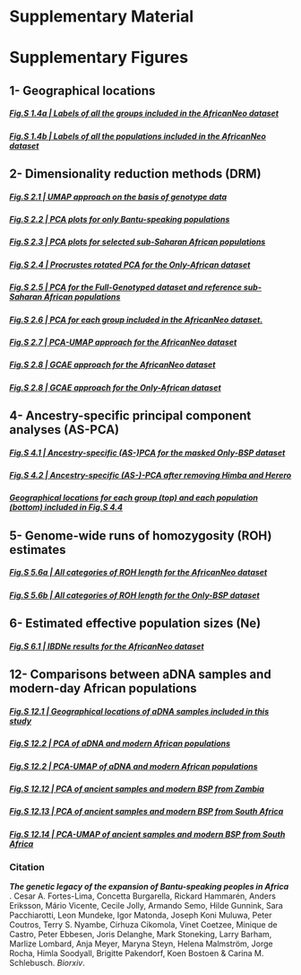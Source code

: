 
# Supplementary Material

# Supplementary Figures

## 1- Geographical locations
##### [Fig.S 1.4a | Labels of all the groups included in the AfricanNeo dataset](https://raw.githack.com/Schlebusch-lab/Expansion_of_BSP_Suppl_Material/main/Geographical_Locations/Fig_S_1_4a_Map.html)

##### [Fig.S 1.4b | Labels of all the populations included in the AfricanNeo dataset](https://raw.githack.com/Schlebusch-lab/Expansion_of_BSP_Suppl_Material/main/Geographical_Locations/Fig_S_1_4a_Map.html)


## 2- Dimensionality reduction methods (DRM)

##### [Fig.S 2.1 | UMAP approach on the basis of genotype data](https://raw.githack.com/Schlebusch-lab/Expansion_of_BSP_Suppl_Material/main/DRM/Fig.S_2.1_UMAP_AfricanNeo_DB.html)

##### [Fig.S 2.2 | PCA plots for only Bantu-speaking populations](https://raw.githack.com/Schlebusch-lab/Expansion_of_BSP_Suppl_Material/main/DRM/Fig.S_2.2_PCA_Only-BSP_DB.html)

##### [Fig.S 2.3 | PCA plots for selected sub-Saharan African populations](https://raw.githack.com/Schlebusch-lab/Expansion_of_BSP_Suppl_Material/main/DRM/Fig.S_2.3_PCA_SSA_DB.html)

##### [Fig.S 2.4 | Procrustes rotated PCA for the Only-African dataset](https://raw.githack.com/Schlebusch-lab/Expansion_of_BSP_Suppl_Material/main/DRM/Fig.S_2.4_Procrustes_PCA.html)

##### [Fig.S 2.5 | PCA for the Full-Genotyped dataset and reference sub-Saharan African populations](https://raw.githack.com/Schlebusch-lab/Expansion_of_BSP_Suppl_Material/main/DRM/Fig.S_2.5_PCA_Full-Genotyped_DB.html)

##### [Fig.S 2.6 | PCA for each group included in the AfricanNeo dataset.](https://raw.githack.com/Schlebusch-lab/Expansion_of_BSP_Suppl_Material/main/DRM/Fig.S_2.6_PCA_AfricanNeo_DB.html)

##### [Fig.S 2.7 | PCA-UMAP approach for the AfricanNeo dataset](https://raw.githack.com/Schlebusch-lab/Expansion_of_BSP_Suppl_Material/main/DRM/Fig.S_2.7_PCA.html)

##### [Fig.S 2.8 | GCAE approach for the AfricanNeo dataset](https://raw.githack.com/Schlebusch-lab/Expansion_of_BSP_Suppl_Material/main/DRM/Fig.S_2.8_GCAE_AfricanNeo_DB.html)

##### [Fig.S 2.8 | GCAE approach for the Only-African dataset](https://raw.githack.com/Schlebusch-lab/Expansion_of_BSP_Suppl_Material/main/DRM/Fig.S_2.8_GCAE_Only-African_DB.html)

## 4- Ancestry-specific principal component analyses (AS-PCA)

##### [Fig.S 4.1 | Ancestry-specific (AS-)PCA for the masked Only-BSP dataset](https://raw.githack.com/Schlebusch-lab/Expansion_of_BSP_Suppl_Material/main/AS-PCA/Fig.S_4.1_ASPCA_masked_Only-BSP_DB.html)

##### [Fig.S 4.2 | Ancestry-specific (AS-)-PCA after removing Himba and Herero](https://raw.githack.com/Schlebusch-lab/Expansion_of_BSP_Suppl_Material/main/AS-PCA/Fig.S_4.2_ASPCA_masked_Only-BSP_DB.html)

##### [Geographical locations for each group (top) and each population (bottom) included in Fig.S 4.4](https://raw.githack.com/Schlebusch-lab/Expansion_of_BSP_Suppl_Material/main/AS-PCA/Fig.S_4.4_Map_masked_Only-BSP_DB.html)


## 5- Genome-wide runs of homozygosity (ROH) estimates
##### [Fig.S 5.6a | All categories of ROH length for the AfricanNeo dataset](https://raw.githack.com/Schlebusch-lab/Expansion_of_BSP_Suppl_Material/main/ROH/Fig.S_5.6a_ROH_AfricanNeo_DB.html)

##### [Fig.S 5.6b | All categories of ROH length for the Only-BSP dataset](https://raw.githack.com/Schlebusch-lab/Expansion_of_BSP_Suppl_Material/main/ROH/Fig.S_5.6b_ROH_Only-BSP_DB.html)


## 6- Estimated effective population sizes (Ne)
##### [Fig.S 6.1 | IBDNe results for the AfricanNeo dataset](https://raw.githack.com/Schlebusch-lab/Expansion_of_BSP_Suppl_Material/main/IBDNe/IBDNe_plot.html)


## 12- Comparisons between aDNA samples and modern-day African populations

##### [Fig.S 12.1 | Geographical locations of aDNA samples included in this study](https://raw.githack.com/Schlebusch-lab/Expansion_of_BSP_Suppl_Material/main/aDNA/aDNA_Locations.html)

##### [Fig.S 12.2 | PCA of aDNA and modern African populations](https://raw.githack.com/Schlebusch-lab/Expansion_of_BSP_Suppl_Material/main/aDNA/aDNA_PCA.html)

##### [Fig.S 12.2 | PCA-UMAP of aDNA and modern African populations](https://raw.githack.com/Schlebusch-lab/Expansion_of_BSP_Suppl_Material/main/aDNA/aDNA_PCA-UMAP.html)

##### [Fig.S 12.12 | PCA of ancient samples and modern BSP from Zambia](https://raw.githack.com/Schlebusch-lab/Expansion_of_BSP_Suppl_Material/main/aDNA/aDNA_PCA-Zambia.html)

##### [Fig.S 12.13 | PCA of ancient samples and modern BSP from South Africa](https://raw.githack.com/Schlebusch-lab/Expansion_of_BSP_Suppl_Material/main/aDNA/aDNA_PCA-SouthAfrica.html)

##### [Fig.S 12.14 | PCA-UMAP of ancient samples and modern BSP from South Africa](https://raw.githack.com/Schlebusch-lab/Expansion_of_BSP_Suppl_Material/main/aDNA/aDNA_PCA-UMAP-SouthAfrica.html)


### Citation

***The genetic legacy of the expansion of Bantu-speaking peoples in Africa***
. Cesar A. Fortes-Lima, Concetta Burgarella, Rickard Hammarén, Anders Eriksson, Mário Vicente, Cecile Jolly, Armando Semo, Hilde Gunnink, Sara Pacchiarotti, Leon Mundeke, Igor Matonda, Joseph Koni Muluwa, Peter Coutros, Terry S. Nyambe, Cirhuza Cikomola, Vinet Coetzee, Minique de Castro, Peter Ebbesen, Joris Delanghe, Mark Stoneking, Larry Barham, Marlize Lombard, Anja Meyer, Maryna Steyn, Helena Malmström, Jorge Rocha, Himla Soodyall, Brigitte Pakendorf, Koen Bostoen & Carina M. Schlebusch. *Biorxiv*.

